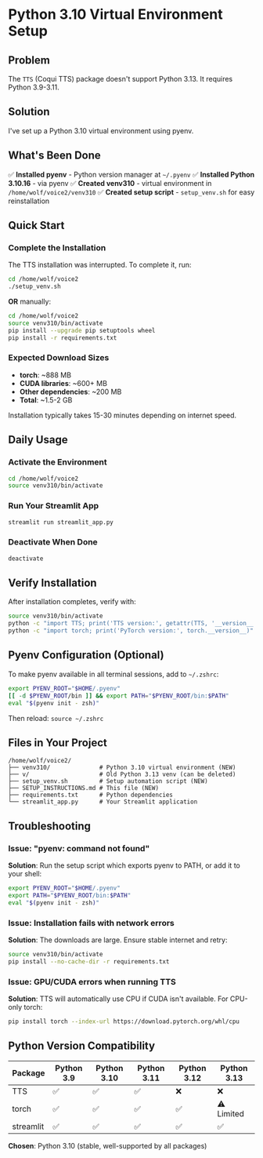 # Python 3.10 Virtual Environment Setup

## Problem
The `TTS` (Coqui TTS) package doesn't support Python 3.13. It requires Python 3.9-3.11.

## Solution
I've set up a Python 3.10 virtual environment using pyenv.

## What's Been Done

✅ **Installed pyenv** - Python version manager at `~/.pyenv`
✅ **Installed Python 3.10.16** - via pyenv
✅ **Created venv310** - virtual environment in `/home/wolf/voice2/venv310`
✅ **Created setup script** - `setup_venv.sh` for easy reinstallation

## Quick Start

### Complete the Installation

The TTS installation was interrupted. To complete it, run:

```bash
cd /home/wolf/voice2
./setup_venv.sh
```

**OR** manually:

```bash
cd /home/wolf/voice2
source venv310/bin/activate
pip install --upgrade pip setuptools wheel
pip install -r requirements.txt
```

### Expected Download Sizes
- **torch**: ~888 MB
- **CUDA libraries**: ~600+ MB  
- **Other dependencies**: ~200 MB
- **Total**: ~1.5-2 GB

Installation typically takes 15-30 minutes depending on internet speed.

## Daily Usage

### Activate the Environment

```bash
cd /home/wolf/voice2
source venv310/bin/activate
```

### Run Your Streamlit App

```bash
streamlit run streamlit_app.py
```

### Deactivate When Done

```bash
deactivate
```

## Verify Installation

After installation completes, verify with:

```bash
source venv310/bin/activate
python -c "import TTS; print('TTS version:', getattr(TTS, '__version__', 'unknown'))"
python -c "import torch; print('PyTorch version:', torch.__version__)"
```

## Pyenv Configuration (Optional)

To make pyenv available in all terminal sessions, add to `~/.zshrc`:

```bash
export PYENV_ROOT="$HOME/.pyenv"
[[ -d $PYENV_ROOT/bin ]] && export PATH="$PYENV_ROOT/bin:$PATH"
eval "$(pyenv init - zsh)"
```

Then reload: `source ~/.zshrc`

## Files in Your Project

```
/home/wolf/voice2/
├── venv310/              # Python 3.10 virtual environment (NEW)
├── v/                    # Old Python 3.13 venv (can be deleted)
├── setup_venv.sh         # Setup automation script (NEW)
├── SETUP_INSTRUCTIONS.md # This file (NEW)
├── requirements.txt      # Python dependencies
└── streamlit_app.py      # Your Streamlit application
```

## Troubleshooting

### Issue: "pyenv: command not found"
**Solution**: Run the setup script which exports pyenv to PATH, or add it to your shell:
```bash
export PYENV_ROOT="$HOME/.pyenv"
export PATH="$PYENV_ROOT/bin:$PATH"
eval "$(pyenv init - zsh)"
```

### Issue: Installation fails with network errors
**Solution**: The downloads are large. Ensure stable internet and retry:
```bash
source venv310/bin/activate
pip install --no-cache-dir -r requirements.txt
```

### Issue: GPU/CUDA errors when running TTS
**Solution**: TTS will automatically use CPU if CUDA isn't available. For CPU-only torch:
```bash
pip install torch --index-url https://download.pytorch.org/whl/cpu
```

## Python Version Compatibility

| Package | Python 3.9 | Python 3.10 | Python 3.11 | Python 3.12 | Python 3.13 |
|---------|-----------|-------------|-------------|-------------|-------------|
| TTS     | ✅        | ✅          | ✅          | ❌          | ❌          |
| torch   | ✅        | ✅          | ✅          | ✅          | ⚠️ Limited  |
| streamlit | ✅      | ✅          | ✅          | ✅          | ✅          |

**Chosen**: Python 3.10 (stable, well-supported by all packages)
